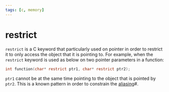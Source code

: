 ```yaml
---
tags: [c, memory]
---
```


# restrict

`restrict` is a C keyword that particularly used on pointer in order to restrict
it to only access the object that it is pointing to. For example, when the
`restrict` keyword is used as below on two pointer parameters in a function:

```c
int function(char* restrict ptr1, char* restrict ptr2);
```

`ptr1` cannot be at the same time pointing to the object that is pointed by
`ptr2`. This is a known pattern in order to constrain the [aliasing](202205171500.md)#.
